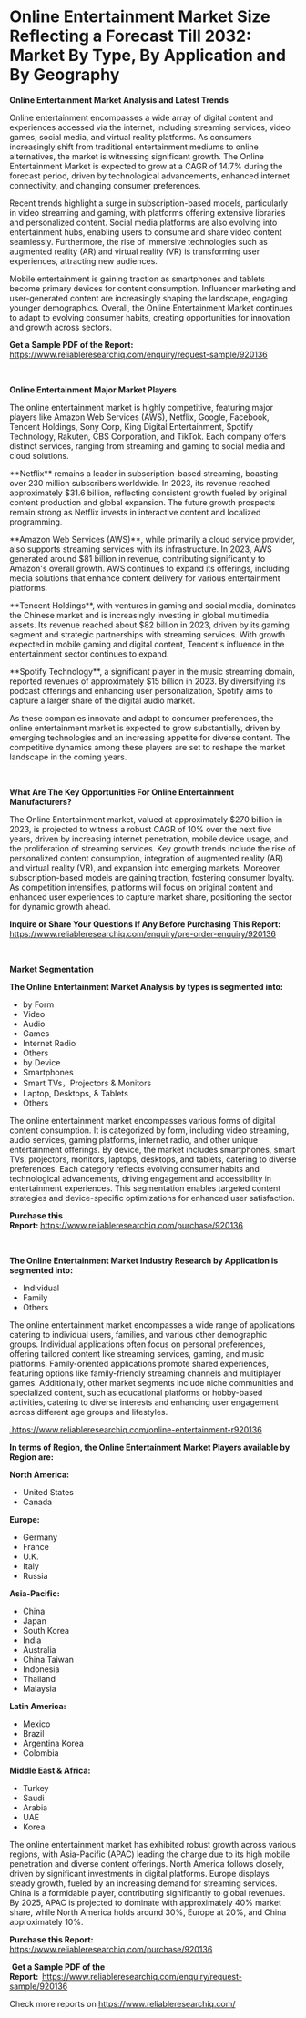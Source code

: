 <p><h1>Online Entertainment Market Size Reflecting a Forecast Till 2032: Market By Type, By Application and By Geography</h1></p><p><strong>Online Entertainment Market Analysis and Latest Trends</strong></p>
<p><p>Online entertainment encompasses a wide array of digital content and experiences accessed via the internet, including streaming services, video games, social media, and virtual reality platforms. As consumers increasingly shift from traditional entertainment mediums to online alternatives, the market is witnessing significant growth. The Online Entertainment Market is expected to grow at a CAGR of 14.7% during the forecast period, driven by technological advancements, enhanced internet connectivity, and changing consumer preferences.</p><p>Recent trends highlight a surge in subscription-based models, particularly in video streaming and gaming, with platforms offering extensive libraries and personalized content. Social media platforms are also evolving into entertainment hubs, enabling users to consume and share video content seamlessly. Furthermore, the rise of immersive technologies such as augmented reality (AR) and virtual reality (VR) is transforming user experiences, attracting new audiences.</p><p>Mobile entertainment is gaining traction as smartphones and tablets become primary devices for content consumption. Influencer marketing and user-generated content are increasingly shaping the landscape, engaging younger demographics. Overall, the Online Entertainment Market continues to adapt to evolving consumer habits, creating opportunities for innovation and growth across sectors.</p></p>
<p><strong>Get a Sample PDF of the Report:&nbsp;</strong> <a href="https://www.reliableresearchiq.com/enquiry/request-sample/920136?utm_campaign=2285&utm_medium=2&utm_source=Github&utm_content=ia&utm_term=07032025&utm_id=online-entertainment">https://www.reliableresearchiq.com/enquiry/request-sample/920136</a></p>
<p>&nbsp;</p>
<p><strong>Online Entertainment Major Market Players</strong></p>
<p><p>The online entertainment market is highly competitive, featuring major players like Amazon Web Services (AWS), Netflix, Google, Facebook, Tencent Holdings, Sony Corp, King Digital Entertainment, Spotify Technology, Rakuten, CBS Corporation, and TikTok. Each company offers distinct services, ranging from streaming and gaming to social media and cloud solutions.</p><p>**Netflix** remains a leader in subscription-based streaming, boasting over 230 million subscribers worldwide. In 2023, its revenue reached approximately $31.6 billion, reflecting consistent growth fueled by original content production and global expansion. The future growth prospects remain strong as Netflix invests in interactive content and localized programming.</p><p>**Amazon Web Services (AWS)**, while primarily a cloud service provider, also supports streaming services with its infrastructure. In 2023, AWS generated around $81 billion in revenue, contributing significantly to Amazon's overall growth. AWS continues to expand its offerings, including media solutions that enhance content delivery for various entertainment platforms.</p><p>**Tencent Holdings**, with ventures in gaming and social media, dominates the Chinese market and is increasingly investing in global multimedia assets. Its revenue reached about $82 billion in 2023, driven by its gaming segment and strategic partnerships with streaming services. With growth expected in mobile gaming and digital content, Tencent's influence in the entertainment sector continues to expand.</p><p>**Spotify Technology**, a significant player in the music streaming domain, reported revenues of approximately $15 billion in 2023. By diversifying its podcast offerings and enhancing user personalization, Spotify aims to capture a larger share of the digital audio market.</p><p>As these companies innovate and adapt to consumer preferences, the online entertainment market is expected to grow substantially, driven by emerging technologies and an increasing appetite for diverse content. The competitive dynamics among these players are set to reshape the market landscape in the coming years.</p></p>
<p>&nbsp;</p>
<p><strong>What Are The Key Opportunities For Online Entertainment Manufacturers?</strong></p>
<p><p>The Online Entertainment market, valued at approximately $270 billion in 2023, is projected to witness a robust CAGR of 10% over the next five years, driven by increasing internet penetration, mobile device usage, and the proliferation of streaming services. Key growth trends include the rise of personalized content consumption, integration of augmented reality (AR) and virtual reality (VR), and expansion into emerging markets. Moreover, subscription-based models are gaining traction, fostering consumer loyalty. As competition intensifies, platforms will focus on original content and enhanced user experiences to capture market share, positioning the sector for dynamic growth ahead.</p></p>
<p><strong>Inquire or Share Your Questions If Any Before Purchasing This Report:</strong> <a href="https://www.reliableresearchiq.com/enquiry/pre-order-enquiry/920136?utm_campaign=2285&utm_medium=2&utm_source=Github&utm_content=ia&utm_term=07032025&utm_id=online-entertainment">https://www.reliableresearchiq.com/enquiry/pre-order-enquiry/920136</a></p>
<p>&nbsp;</p>
<p><strong>Market Segmentation</strong></p>
<p><strong>The Online Entertainment Market Analysis by types is segmented into:</strong></p>
<p><ul><li>by Form</li><li>Video</li><li>Audio</li><li>Games</li><li>Internet Radio</li><li>Others</li><li>by Device</li><li>Smartphones</li><li>Smart TVs，Projectors & Monitors</li><li>Laptop, Desktops, & Tablets</li><li>Others</li></ul></p>
<p><p>The online entertainment market encompasses various forms of digital content consumption. It is categorized by form, including video streaming, audio services, gaming platforms, internet radio, and other unique entertainment offerings. By device, the market includes smartphones, smart TVs, projectors, monitors, laptops, desktops, and tablets, catering to diverse preferences. Each category reflects evolving consumer habits and technological advancements, driving engagement and accessibility in entertainment experiences. This segmentation enables targeted content strategies and device-specific optimizations for enhanced user satisfaction.</p></p>
<p><strong>Purchase this Report:&nbsp;</strong><a href="https://www.reliableresearchiq.com/purchase/920136?utm_campaign=2285&utm_medium=2&utm_source=Github&utm_content=ia&utm_term=07032025&utm_id=online-entertainment">https://www.reliableresearchiq.com/purchase/920136</a></p>
<p>&nbsp;</p>
<p><strong>The Online Entertainment Market Industry Research by Application is segmented into:</strong></p>
<p><ul><li>Individual</li><li>Family</li><li>Others</li></ul></p>
<p><p>The online entertainment market encompasses a wide range of applications catering to individual users, families, and various other demographic groups. Individual applications often focus on personal preferences, offering tailored content like streaming services, gaming, and music platforms. Family-oriented applications promote shared experiences, featuring options like family-friendly streaming channels and multiplayer games. Additionally, other market segments include niche communities and specialized content, such as educational platforms or hobby-based activities, catering to diverse interests and enhancing user engagement across different age groups and lifestyles.</p></p>
<p><a href="https://www.reliableresearchiq.com/online-entertainment-r920136?utm_campaign=2285&utm_medium=2&utm_source=Github&utm_content=ia&utm_term=07032025&utm_id=online-entertainment">&nbsp;https://www.reliableresearchiq.com/online-entertainment-r920136</a></p>
<p><strong>In terms of Region, the Online Entertainment Market Players available by Region are:</strong></p>
<p>
    <p> <strong> North America: </strong>
        <ul>
            <li>United States</li>
            <li>Canada</li>
        </ul>
        </p> 
    <p> <strong> Europe: </strong>
        <ul>
            <li>Germany</li>
            <li>France</li>
            <li>U.K.</li>
            <li>Italy</li>
            <li>Russia</li>
        </ul>
        </p> 
    <p> <strong> Asia-Pacific: </strong>
        <ul>
            <li>China</li>
            <li>Japan</li>
            <li>South Korea</li>
            <li>India</li>
            <li>Australia</li>
            <li>China Taiwan</li>
            <li>Indonesia</li>
            <li>Thailand</li>
            <li>Malaysia</li>
        </ul>
        </p> 
    <p> <strong> Latin America: </strong>
        <ul>
            <li>Mexico</li>
            <li>Brazil</li>
            <li>Argentina Korea</li>
            <li>Colombia</li>
        </ul>
        </p> 
    <p> <strong> Middle East & Africa: </strong>
        <ul>
            <li>Turkey</li>
            <li>Saudi</li>
            <li>Arabia</li>
            <li>UAE</li>
            <li>Korea</li>
        </ul>
    </p>
    </p>
<p><p>The online entertainment market has exhibited robust growth across various regions, with Asia-Pacific (APAC) leading the charge due to its high mobile penetration and diverse content offerings. North America follows closely, driven by significant investments in digital platforms. Europe displays steady growth, fueled by an increasing demand for streaming services. China is a formidable player, contributing significantly to global revenues. By 2025, APAC is projected to dominate with approximately 40% market share, while North America holds around 30%, Europe at 20%, and China approximately 10%.</p></p>
<p><strong>Purchase this Report: </strong><a href="https://www.reliableresearchiq.com/purchase/920136?utm_campaign=2285&utm_medium=2&utm_source=Github&utm_content=ia&utm_term=07032025&utm_id=online-entertainment">https://www.reliableresearchiq.com/purchase/920136</a></p>
<p>&nbsp;<strong>Get a Sample PDF of the Report:&nbsp;&nbsp;</strong><a href="https://www.reliableresearchiq.com/enquiry/request-sample/920136?utm_campaign=2285&utm_medium=2&utm_source=Github&utm_content=ia&utm_term=07032025&utm_id=online-entertainment">https://www.reliableresearchiq.com/enquiry/request-sample/920136</a></p>
<p><strong></strong></p>
<p>Check more reports on <a href="https://www.reliableresearchiq.com/?utm_campaign=2285&utm_medium=2&utm_source=Github&utm_content=ia&utm_term=07032025&utm_id=online-entertainment">https://www.reliableresearchiq.com/</a></p>